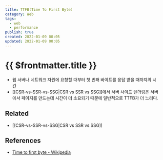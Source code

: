 ```yaml
---
title: TTFB(Time To First Byte)
category: Web
tags:
  - web
  - performance
publish: true
created: 2022-01-09 00:05
updated: 2022-01-09 00:05
---
```


# {{ $frontmatter.title }}

- 웹 서버나 네트워크 자원에 요청할 때부터 첫 번째 바이트를 응답 받을 때까지의 시간
- [[CSR-vs-SSR-vs-SSG|CSR vs SSR vs SSG]]에서 서버 사이드 렌더링은 서버에서 페이지를 만드는데 시간이 더 소요되기 때문에 일반적으로 TTFB가 더 느리다.

## Related

- [[CSR-vs-SSR-vs-SSG|CSR vs SSR vs SSG]]

## References

- [Time to first byte - Wikipedia](https://en.wikipedia.org/wiki/Time_to_first_byte)
